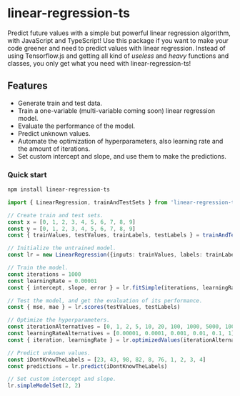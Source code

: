 # linear-regression-ts

Predict future values with a simple but powerful linear regression algorithm, with JavaScript and TypeScript!
Use this package if you want to make your code greener and need to predict values with linear regression. Instead of
using Tensorflow.js and getting all kind of *useless* and *heavy* functions and classes, you only get what you need with linear-regression-ts!

## Features

- Generate train and test data.
- Train a one-variable (multi-variable coming soon) linear regression model.
- Evaluate the performance of the model.
- Predict unknown values.
- Automate the optimization of hyperparameters, also learning rate and the amount of iterations.
- Set custom intercept and slope, and use them to make the predictions.

### Quick start

```bash
npm install linear-regression-ts
```

```typescript
import { LinearRegression, trainAndTestSets } from 'linear-regression-ts'

// Create train and test sets.
const x = [0, 1, 2, 3, 4, 5, 6, 7, 8, 9]
const y = [0, 1, 2, 3, 4, 5, 6, 7, 8, 9]
const { trainValues, testValues, trainLabels, testLabels } = trainAndTestSets(x, y)  

// Initialize the untrained model.
const lr = new LinearRegression({inputs: trainValues, labels: trainLabels}) 

// Train the model.
const iterations = 1000
const learningRate = 0.00001
const { intercept, slope, error } = lr.fitSimple(iterations, learningRate) 

// Test the model, and get the evaluation of its performance.
const { mse, mae } = lr.scores(testValues, testLabels) 

// Optimize the hyperparameters.
const iterationAlternatives = [0, 1, 2, 5, 10, 20, 100, 1000, 5000, 10000]
const learningRateAlternatives = [0.00001, 0.0001, 0.001, 0.01, 0.1, 1]
const { iteration, learningRate } = lr.optimizedValues(iterationAlternatives, learningRateAlternatives) 

// Predict unknown values.
const iDontKnowTheLabels = [23, 43, 98, 82, 8, 76, 1, 2, 3, 4] 
const predictions = lr.predict(iDontKnowTheLabels)

// Set custom intercept and slope.
lr.simpleModelSet(2, 2)

```
